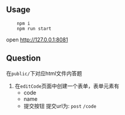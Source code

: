 ## Usage
```
    npm i
    npm run start
```
open http://127.0.0.1:8081


## Question

在`public/`下对应html文件内答题
1.  在`editCode`页面中创建一个表单，表单元素有
    - code 
    - name
    - 提交按钮
    提交url为: `post` `/code`